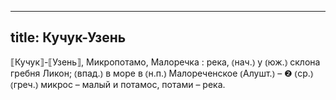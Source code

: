 
---
title: Кучук-Узень
---
⟦Кучук⟧-⟦Узень⟧, Микропотамо, Малоречка
: река, ⦅нач.⦆ у ⦅юж.⦆ склона гребня Ликон; ⦅впад.⦆ в море в ⦅н.п.⦆ Малореченское ⦅Алушт.⦆ – ❷ ⦅ср.⦆ ⦅греч.⦆ микрос – малый и потамос, потами – река.
